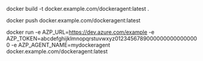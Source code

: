 docker build -t docker.example.com/dockeragent:latest .

docker push docker.example.com/dockeragent:latest

docker run -e AZP_URL=https://dev.azure.com/example -e AZP_TOKEN=abcdefghijklmnopqrstuvwxyz01234567890000000000000000 -e AZP_AGENT_NAME=mydockeragent docker.example.com/dockeragent:latest